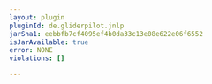 ```yaml
---
layout: plugin
pluginId: de.gliderpilot.jnlp
jarSha1: eebbfb7cf4095ef4b0da33c13e08e622e06f6552
isJarAvailable: true
error: NONE
violations: []

---
```

